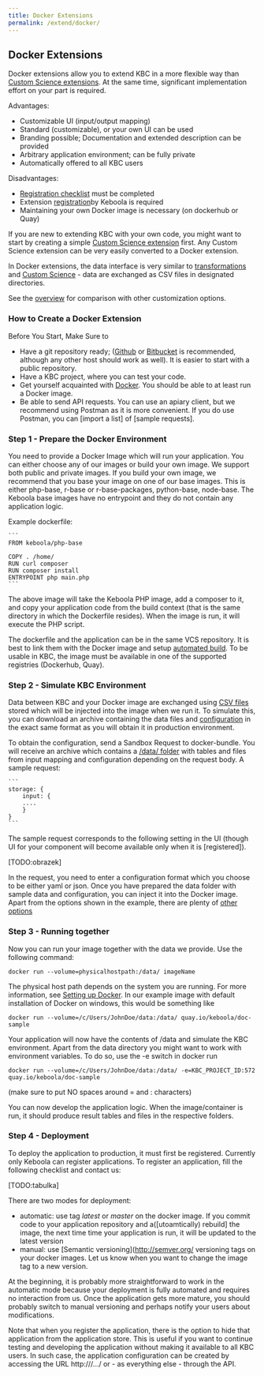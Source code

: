```yaml
---
title: Docker Extensions
permalink: /extend/docker/
---
```


## Docker Extensions
Docker extensions allow you to extend KBC in a more flexible way than [Custom Science extensions](/extend/custom-science/). At the same time, significant implementation effort on your part is required. 

Advantages:

* Customizable UI (input/output mapping) 
* Standard (customizable), or your own UI can be used
* Branding possible; Documentation and extended description can be provided
* Arbitrary application environment; can be fully private
* Automatically offered to all KBC users

Disadvantages:

* [Registration checklist](/extend/registration/checklist/) must be completed
* Extension [registration](/extend/registration/)by Keboola is required
* Maintaining your own Docker image is necessary (on dockerhub or Quay)


If you are new to extending KBC with your own code, you might want to start by creating a simple [Custom Science extension](/extend/custom-science/) first. Any Custom Science extension can be very easily converted to a Docker extension. 

In Docker extensions, the data interface is very similar to [transformations](/?/) and [Custom Science](/extend/custom-science/) - 
data are exchanged as CSV files in designated directories.

See the [overview](/extend/) for comparison with other customization options.


### How to Create a Docker Extension


Before You Start, Make Sure to

- Have a git repository ready; ([Github](https://github.com/) or [Bitbucket](https://bitbucket.org/) is recommended, although any other host should work as well). It is easier to start with a public repository.
- Have a KBC project, where you can test your code.
- Get yourself acquainted with [Docker](/extend/docker/tutorial/). You should be able to at least run a Docker image.
- Be able to send API requests. You can use an apiary client, but we recommend using Postman as it is more convenient. If you do use Postman, you can [import a list] of [sample requests].

### Step 1 - Prepare the Docker Environment
You need to provide a Docker Image which will run your application. You can either choose any of our images or build your own image. We support both public and private images. If you build your own image, we recommend that you base your image on one of our base images. This is either php-base, r-base or r-base-packages, python-base, node-base. The Keboola base images have no entrypoint and they do not contain any application logic. 

Example dockerfile:

	```
	FROM keboola/php-base

	COPY . /home/
	RUN curl composer
	RUN composer install
	ENTRYPOINT php main.php
	```

The above image will take the Keboola PHP image, add a composer to it, and copy your application code from the build context (that is the same directory in which the Dockerfile resides). When the image is run, it will execute the PHP script. 

The dockerfile and the application can be in the same VCS repository. It is best to link them with the Docker image and setup [automated build](/extend/docker/tutorial/automated-build/). To be usable in KBC, the image must be available in one of the supported registries (Dockerhub, Quay).


### Step 2 - Simulate KBC Environment
Data between KBC and your Docker image are exchanged using [CSV files](/extend/common-interface/) stored which will be injected into the image when we run it. To simulate this, you can download an archive containing the data files and [configuration](/extend/common-interface/config-file/) in the exact same format as you will obtain it in production environment.

To obtain the configuration, send a Sandbox Request to docker-bundle. You will receive an archive which contains a [/data/ folder](/extend/common-interface/) with tables and files from input mapping and configuration depending on the request body. A sample request:

	```
	storage: {
		input: {
		....
		}
	}
	```
 
The sample request corresponds to the following setting in the UI (though UI for your component will become available only when it is [registered]). 

[TODO:obrazek]

In the request, you need to enter a configuration format which you choose to be either yaml or json. Once you have prepared the data folder with sample data and configuration, you can inject it into the Docker image. Apart from the options shown in the example, there are plenty of [other options](/extend/common-interface/config-file/)

### Step 3 - Running together
Now you can run your image together with the data we provide. Use the following command:

`docker run --volume=physicalhostpath:/data/ imageName`

The physical host path depends on the system you are running. For more information, see [Setting up Docker](/extend/docker/tutorial/sharing-files/). In our example image with default installation of Docker on windows, this would be something like

`docker run --volume=/c/Users/JohnDoe/data:/data/ quay.io/keboola/doc-sample`

Your application will now have the contents of /data and simulate the KBC environment. Apart from the data directory you might want to work with environment variables. To do so, use the -e switch in docker run

`docker run --volume=/c/Users/JohnDoe/data:/data/ -e=KBC_PROJECT_ID:572 quay.io/keboola/doc-sample`

(make sure to put NO spaces around = and : characters)

You can now develop the application logic. When the image/container is run, it should produce result tables and files in the respective folders.


### Step 4 - Deployment
To deploy the application to production, it must first be registered. Currently only Keboola can register applications. To register an application, fill the following checklist and contact us:

[TODO:tabulka]

There are two modes for deployment:

- automatic: use tag *latest* or *master* on the docker image. If you commit code to your application repository and a([utoamtically) rebuild] the image, the next time time your application is run, it will be updated to the latest version
- manual: use [Semantic versioning](http://semver.org/ versioning tags on your docker images. Let us know when you want to change the image tag to a new version. 

At the beginning, it is probably more straightforward to work in the automatic mode because your deployment is fully automated and requires no interaction from us. Once the application gets more mature, you should probably switch to manual versioning and perhaps notify your users about modifications.

Note that when you register the application, there is the option to hide that application from the application store. This is useful if you want to continue testing and developing the application without making it available to all KBC users. In such case, the application configuration can be created by accessing the URL http:///.../ or - as everything else - through the API.

